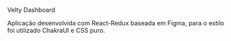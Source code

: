 Velty Dashboard


Aplicação desenvolvida com React-Redux baseada em Figma, para o estilo foi utilizado ChakraUI e CSS puro.

